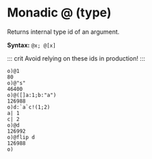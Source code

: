 # Monadic @ (type)

Returns internal type id of an argument.

**Syntax:** ```@x; @[x]```

::: crit
Avoid relying on these ids in production!
:::

```o
o)@1
80
o)@"s"
46400
o)@([]a:1;b:"a")
126988
o)d:`a`c!(1;2)
a| 1
c| 2
o)@d
126992
o)@flip d
126988
o)
```
